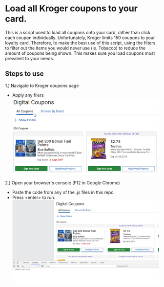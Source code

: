 # Load all Kroger coupons to your card.

This is a script used to load all coupons onto your card, rather than click each coupon individually. Unfortunately, Kroger limits 150 coupons to your loyalty card. Therefore, to make the best use of this script, using the filters to filter out the items you would never use (ie. Tobacco) to reduce the amount of coupons being shown. This makes sure you load coupons most prevalent to your needs.

## Steps to use

1.) Navigate to Kroger coupons page
* Apply any filers
![Coupons Screenshot](screenshots/coupons_page.png)

2.) Open your browser's console (F12 in Google Chrome) 
* Paste the code from any of the .js files in this repo.
* Press \<enter\> to run.
![Open Console](screenshots/open_console.png)